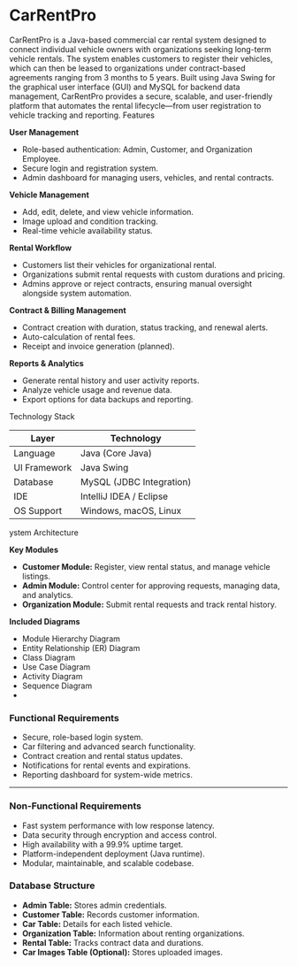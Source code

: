 # CarRentPro
CarRentPro is a Java-based commercial car rental system designed to connect individual vehicle owners with organizations seeking long-term vehicle rentals. The system enables customers to register their vehicles, which can then be leased to organizations under contract-based agreements ranging from 3 months to 5 years. Built using Java Swing for the graphical user interface (GUI) and MySQL for backend data management, CarRentPro provides a secure, scalable, and user-friendly platform that automates the rental lifecycle—from user registration to vehicle tracking and reporting.
Features

**User Management**
- Role-based authentication: Admin, Customer, and Organization Employee.
- Secure login and registration system.
- Admin dashboard for managing users, vehicles, and rental contracts.

**Vehicle Management**
- Add, edit, delete, and view vehicle information.
- Image upload and condition tracking.
- Real-time vehicle availability status.

**Rental Workflow**
- Customers list their vehicles for organizational rental.
- Organizations submit rental requests with custom durations and pricing.
- Admins approve or reject contracts, ensuring manual oversight alongside system automation.

**Contract & Billing Management**
- Contract creation with duration, status tracking, and renewal alerts.
- Auto-calculation of rental fees.
- Receipt and invoice generation (planned).

**Reports & Analytics**
- Generate rental history and user activity reports.
- Analyze vehicle usage and revenue data.
- Export options for data backups and reporting.

Technology Stack

| Layer        | Technology               |
|--------------|--------------------------|
| Language     | Java (Core Java)         |
| UI Framework | Java Swing               |
| Database     | MySQL (JDBC Integration) |
| IDE          | IntelliJ IDEA / Eclipse  |
| OS Support   | Windows, macOS, Linux    |

ystem Architecture

**Key Modules**
- **Customer Module:** Register, view rental status, and manage vehicle listings.
- **Admin Module:** Control center for approving requests, managing data, and analytics.
- **Organization Module:** Submit rental requests and track rental history.

**Included Diagrams**
- Module Hierarchy Diagram
- Entity Relationship (ER) Diagram
- Class Diagram
- Use Case Diagram
- Activity Diagram
- Sequence Diagram
- 
### Functional Requirements

- Secure, role-based login system.
- Car filtering and advanced search functionality.
- Contract creation and rental status updates.
- Notifications for rental events and expirations.
- Reporting dashboard for system-wide metrics.

---

### Non-Functional Requirements

- Fast system performance with low response latency.
- Data security through encryption and access control.
- High availability with a 99.9% uptime target.
- Platform-independent deployment (Java runtime).
- Modular, maintainable, and scalable codebase.

### Database Structure

- **Admin Table:** Stores admin credentials.
- **Customer Table:** Records customer information.
- **Car Table:** Details for each listed vehicle.
- **Organization Table:** Information about renting organizations.
- **Rental Table:** Tracks contract data and durations.
- **Car Images Table (Optional):** Stores uploaded images.





